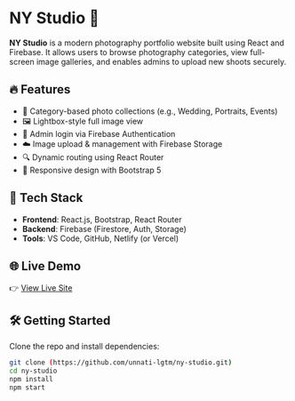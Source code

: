 # NY Studio 📸

**NY Studio** is a modern photography portfolio website built using React and Firebase. It allows users to browse photography categories, view full-screen image galleries, and enables admins to upload new shoots securely.

## 🔥 Features

- 📂 Category-based photo collections (e.g., Wedding, Portraits, Events)
- 🖼️ Lightbox-style full image view
- 🔐 Admin login via Firebase Authentication
- ☁️ Image upload & management with Firebase Storage
- 🔍 Dynamic routing using React Router
- 📱 Responsive design with Bootstrap 5

## 🚀 Tech Stack

- **Frontend**: React.js, Bootstrap, React Router
- **Backend**: Firebase (Firestore, Auth, Storage)
- **Tools**: VS Code, GitHub, Netlify (or Vercel)

## 🌐 Live Demo

👉 [View Live Site](https://studiony.in/)

## 🛠️ Getting Started

Clone the repo and install dependencies:

```bash
git clone (https://github.com/unnati-lgtm/ny-studio.git)
cd ny-studio
npm install
npm start
